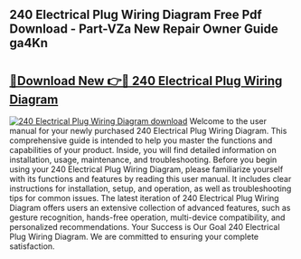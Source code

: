 ## 240 Electrical Plug Wiring Diagram Free Pdf Download - Part-VZa New Repair Owner Guide ga4Kn

# <h2><a href="http://dfth3a.blite.top/?on=240+Electrical+Plug+Wiring+Diagram">🔗Download New 👉🔴 240 Electrical Plug Wiring Diagram</a></h2>

[![240 Electrical Plug Wiring Diagram download](https://i.imgur.com/lujVjoI.png)](http://dfth3a.blite.top/?on=240+Electrical+Plug+Wiring+Diagram)
Welcome to the user manual for your newly purchased 240 Electrical Plug Wiring Diagram. This comprehensive guide is intended to help you master the functions and capabilities of your product. Inside, you will find detailed information on installation, usage, maintenance, and troubleshooting. Before you begin using your 240 Electrical Plug Wiring Diagram, please familiarize yourself with its functions and features by reading this user manual. It includes clear instructions for installation, setup, and operation, as well as troubleshooting tips for common issues. The latest iteration of 240 Electrical Plug Wiring Diagram offers users an extensive collection of advanced features, such as gesture recognition, hands-free operation, multi-device compatibility, and personalized recommendations. Your Success is Our Goal 240 Electrical Plug Wiring Diagram. We are committed to ensuring your complete satisfaction.
